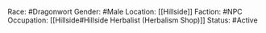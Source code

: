 Race: #Dragonwort 
Gender: #Male 
Location: [[Hillside]]
Faction: #NPC 
Occupation: [[Hillside#Hillside Herbalist (Herbalism Shop)]]
Status: #Active

